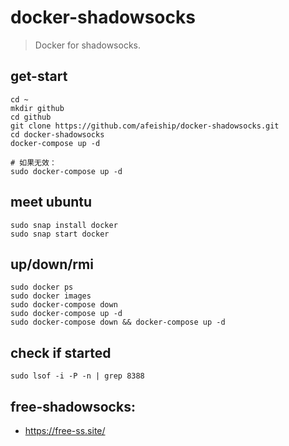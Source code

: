 # docker-shadowsocks
> Docker for shadowsocks.

## get-start
```shell
cd ~
mkdir github
cd github
git clone https://github.com/afeiship/docker-shadowsocks.git
cd docker-shadowsocks
docker-compose up -d

# 如果无效：
sudo docker-compose up -d
```

## meet ubuntu
```shell
sudo snap install docker
sudo snap start docker
```

## up/down/rmi
```shell
sudo docker ps
sudo docker images
sudo docker-compose down 
sudo docker-compose up -d
sudo docker-compose down && docker-compose up -d
```

## check if started
```shell
sudo lsof -i -P -n | grep 8388
```

## free-shadowsocks:
+ https://free-ss.site/